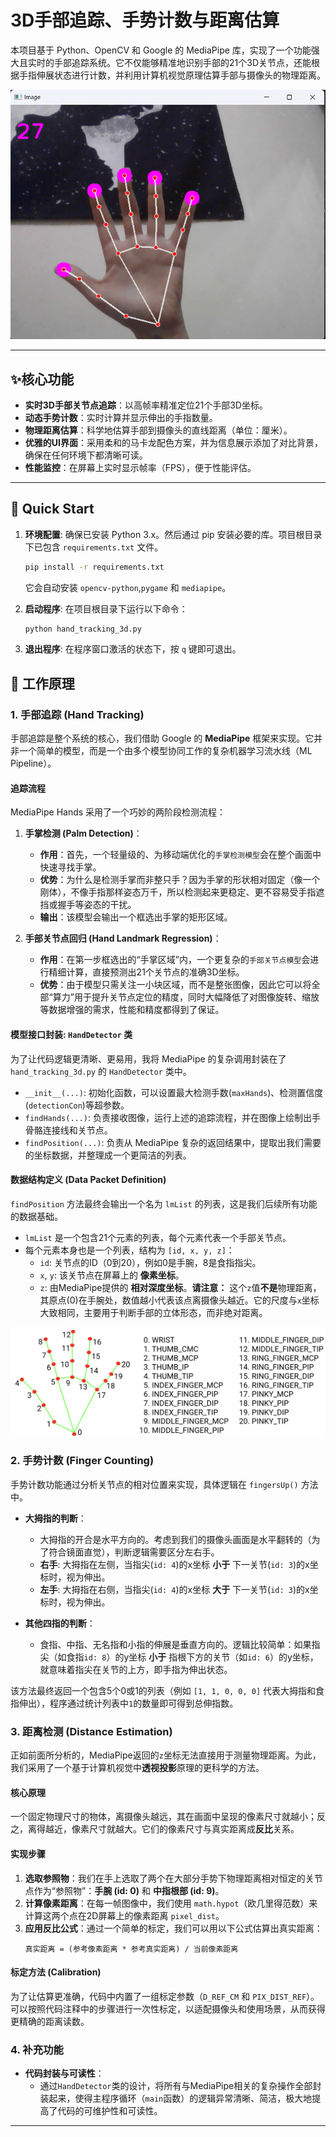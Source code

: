 # 3D手部追踪、手势计数与距离估算

本项目基于 Python、OpenCV 和 Google 的 MediaPipe 库，实现了一个功能强大且实时的手部追踪系统。它不仅能够精准地识别手部的21个3D关节点，还能根据手指伸展状态进行计数，并利用计算机视觉原理估算手部与摄像头的物理距离。

![项目截图](Screenshot.png)

---

## ✨核心功能

-   **实时3D手部关节点追踪**：以高帧率精准定位21个手部3D坐标。
-   **动态手势计数**：实时计算并显示伸出的手指数量。
-   **物理距离估算**：科学地估算手部到摄像头的直线距离（单位：厘米）。
-   **优雅的UI界面**：采用柔和的马卡龙配色方案，并为信息展示添加了对比背景，确保在任何环境下都清晰可读。
-   **性能监控**：在屏幕上实时显示帧率（FPS），便于性能评估。

---

## 🚀 Quick Start

1.  **环境配置**:
    确保已安装 Python 3.x。然后通过 pip 安装必要的库。项目根目录下已包含 `requirements.txt` 文件。
    ```bash
    pip install -r requirements.txt
    ```
    它会自动安装 `opencv-python`,`pygame` 和 `mediapipe`。

2.  **启动程序**:
    在项目根目录下运行以下命令：
    ```bash
    python hand_tracking_3d.py
    ```

3.  **退出程序**:
    在程序窗口激活的状态下，按 `q` 键即可退出。

## 🔧 工作原理


### 1. 手部追踪 (Hand Tracking)

手部追踪是整个系统的核心，我们借助 Google 的 **MediaPipe** 框架来实现。它并非一个简单的模型，而是一个由多个模型协同工作的复杂机器学习流水线（ML Pipeline）。

#### **追踪流程**

MediaPipe Hands 采用了一个巧妙的两阶段检测流程：

1.  **手掌检测 (Palm Detection)**：
    *   **作用**：首先，一个轻量级的、为移动端优化的`手掌检测模型`会在整个画面中快速寻找手掌。
    *   **优势**：为什么是检测手掌而非整只手？因为手掌的形状相对固定（像一个刚体），不像手指那样姿态万千，所以检测起来更稳定、更不容易受手指遮挡或握手等姿态的干扰。
    *   **输出**：该模型会输出一个框选出手掌的矩形区域。

2.  **手部关节点回归 (Hand Landmark Regression)**：
    *   **作用**：在第一步框选出的“手掌区域”内，一个更复杂的`手部关节点模型`会进行精细计算，直接预测出21个关节点的准确3D坐标。
    *   **优势**：由于模型只需关注一小块区域，而不是整张图像，因此它可以将全部“算力”用于提升关节点定位的精度，同时大幅降低了对图像旋转、缩放等数据增强的需求，性能和精度都得到了保证。

#### **模型接口封装: `HandDetector` 类**

为了让代码逻辑更清晰、更易用，我将 MediaPipe 的复杂调用封装在了 `hand_tracking_3d.py` 的 `HandDetector` 类中。

-   `__init__(...)`: 初始化函数，可以设置最大检测手数(`maxHands`)、检测置信度(`detectionCon`)等超参数。
-   `findHands(...)`: 负责接收图像，运行上述的追踪流程，并在图像上绘制出手骨骼连接线和关节点。
-   `findPosition(...)`: 负责从 MediaPipe 复杂的返回结果中，提取出我们需要的坐标数据，并整理成一个更简洁的列表。

#### **数据结构定义 (Data Packet Definition)**

`findPosition` 方法最终会输出一个名为 `lmList` 的列表，这是我们后续所有功能的数据基础。

-   `lmList` 是一个包含21个元素的列表，每个元素代表一个手部关节点。
-   每个元素本身也是一个列表，结构为 `[id, x, y, z]`：
    -   `id`: 关节点的ID（0到20），例如0是手腕，8是食指指尖。
    -   `x`, `y`: 该关节点在屏幕上的 **像素坐标**。
    -   `z`: 由MediaPipe提供的 **相对深度坐标**。**请注意：** 这个`z`值**不是**物理距离，其原点(0)在手腕处，数值越小代表该点离摄像头越近。它的尺度与`x`坐标大致相同，主要用于判断手部的立体形态，而非绝对距离。

![手部21个关节点ID](hand-landmarks.png)

### 2. 手势计数 (Finger Counting)

手势计数功能通过分析关节点的相对位置来实现，具体逻辑在 `fingersUp()` 方法中。

-   **大拇指的判断**：
    *   大拇指的开合是水平方向的。考虑到我们的摄像头画面是水平翻转的（为了符合镜面直觉），判断逻辑需要区分左右手。
    *   **右手**: 大拇指在左侧，当指尖(`id: 4`)的x坐标 **小于** 下一关节(`id: 3`)的x坐标时，视为伸出。
    *   **左手**: 大拇指在右侧，当指尖(`id: 4`)的x坐标 **大于** 下一关节(`id: 3`)的x坐标时，视为伸出。

-   **其他四指的判断**：
    *   食指、中指、无名指和小指的伸展是垂直方向的。逻辑比较简单：如果指尖（如食指`id: 8`）的y坐标 **小于** 指根下方的关节（如`id: 6`）的y坐标，就意味着指尖在关节的上方，即手指为伸出状态。

该方法最终返回一个包含5个0或1的列表（例如 `[1, 1, 0, 0, 0]` 代表大拇指和食指伸出），程序通过统计列表中`1`的数量即可得到总伸指数。

### 3. 距离检测 (Distance Estimation)

正如前面所分析的，MediaPipe返回的`z`坐标无法直接用于测量物理距离。为此，我们采用了一个基于计算机视觉中**透视投影**原理的更科学的方法。

#### **核心原理**

一个固定物理尺寸的物体，离摄像头越远，其在画面中呈现的像素尺寸就越小；反之，离得越近，像素尺寸就越大。它们的像素尺寸与真实距离成**反比**关系。

#### **实现步骤**

1.  **选取参照物**：我们在手上选取了两个在大部分手势下物理距离相对恒定的关节点作为“参照物”：**手腕 (id: 0)** 和 **中指根部 (id: 9)**。
2.  **计算像素距离**：在每一帧图像中，我们使用 `math.hypot`（欧几里得范数）来计算这两个点在2D屏幕上的像素距离 `pixel_dist`。
3.  **应用反比公式**：通过一个简单的标定，我们可以用以下公式估算出真实距离：
    ```
    真实距离 = (参考像素距离 * 参考真实距离) / 当前像素距离
    ```

#### **标定方法 (Calibration)**

为了让估算更准确，代码中内置了一组标定参数（`D_REF_CM` 和 `PIX_DIST_REF`）。可以按照代码注释中的步骤进行一次性标定，以适配摄像头和使用场景，从而获得更精确的距离读数。

### 4. 补充功能 

-  **代码封装与可读性**：
    *   通过`HandDetector`类的设计，将所有与MediaPipe相关的复杂操作全部封装起来，使得主程序循环（`main`函数）的逻辑异常清晰、简洁，极大地提高了代码的可维护性和可读性。

---


